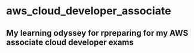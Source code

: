 # aws_cloud_developer_associate

<h2>My learning odyssey
 for rpreparing for my AWS associate cloud developer exams</h2>
